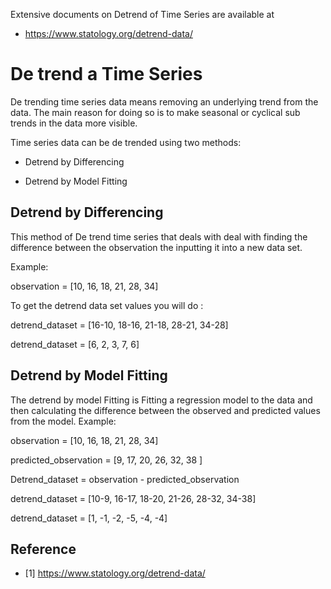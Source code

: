 Extensive documents on Detrend of Time Series are available at

* <https://www.statology.org/detrend-data/>

# De trend a Time Series

De trending time series data means removing an underlying trend 
from the data. The main reason for doing so is to make seasonal
or cyclical sub trends in the data more visible.

Time series data can be de trended using two methods:

* Detrend by Differencing

* Detrend by Model Fitting

## Detrend by Differencing

This method of De trend time series that  deals with deal with finding 
the difference between the observation the inputting it into a new data set.

Example:

observation = [10, 16, 18, 21, 28, 34]

To get the detrend data set values you will do :

detrend_dataset = [16-10, 18-16, 21-18, 28-21, 34-28]

detrend_dataset = [6, 2, 3, 7, 6]

## Detrend by Model Fitting

The detrend by model Fitting is Fitting a regression model to the data and then 
calculating the difference between the observed and predicted values from the model.
Example:

observation = [10, 16, 18, 21, 28, 34]

predicted_observation = [9, 17, 20, 26, 32, 38 ]

Detrend_dataset = observation - predicted_observation

detrend_dataset = [10-9, 16-17, 18-20, 21-26, 28-32, 34-38]

detrend_dataset = [1, -1, -2, -5, -4, -4]


## Reference

* [1] <https://www.statology.org/detrend-data/>
